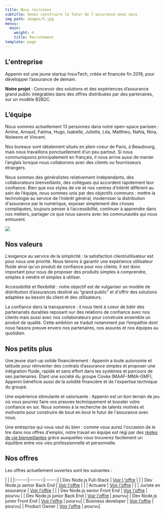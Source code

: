 ```yaml
---
title: Nous recrutons
subtitle: Venez construire le futur de l'assurance avec nous
img_path: images/5.jpg
menus:
  main:
    weight: 4
    title: Recrutement
template: page
---
```


## L'entreprise

Appenin est une jeune startup InsurTech, créée et financée fin 2019, pour développer l’assurance de demain.

<b>Notre projet</b> : Concevoir des solutions et des expériences d’assurance grand public intégrables dans des offres distribuées par des partenaires, sur un modèle B2B2C.

## L’équipe

Nous sommes actuellement 13 personnes dans notre open-space parisien : Amine, Arnaud, Fatima, Hugo, Isabelle, Juliette, Léa, Matthieu, Nahla, Nina, Nolwenn et Vincent. 

Nos bureaux sont idéalement situés en plein coeur de Paris, à Beaubourg, mais nous travaillons ponctuellement d’un peu partout. 
Si nous communiquons principalement en 
français, il nous arrive aussi de manier l’anglais lorsque nous collaborons avec des clients ou 
fournisseurs étrangers.

Nous sommes des généralistes relativement indépendants, des collaborateurs bienveillants, des collègues qui accordent rapidement leur confiance. 
Bien que nos styles de vie et nos centres d’intérêt diffèrent au sein de l’équipe, nous sommes unis par des objectifs communs : mettre la technologie au service 
de l’intérêt général, moderniser la distribution d'assurance par le numérique, exposer simplement des choses compliquées, toujours penser à l’accessibilité, 
continuer à apprendre dans nos métiers, partager ce que nous savons avec les communautés qui nous entourent.

<img src="/images/11.jpg">

## Nos valeurs 

L’exigence au service de la simplicité : la satisfaction client/utilisateur est pour nous une priorité. Nous tenons à garantir une expérience utilisateur fluide ainsi
qu'un produit de confiance pour nos clients. Il est donc important pour nous de proposer des produits simples à comprendre, simples à vendre et simples à utiliser. 

Accessibilité et flexibilité : notre objectif est de vulgariser un modèle de distribution d’assurances destiné au “grand public” et d'offrir des solutions adaptées au
besoin du client et des utilisateurs. 

La confiance dans la transparence : il nous tient à coeur de bâtir des partenariats durables reposant sur des relations de confiance avec nos clients 
mais aussi avec nos collaborateurs pour construire ensemble un produit de qualité. Cette ambition se traduit notamment par l’empathie dont nous faisons preuve envers nos
partenaires, nos assurés et nos équipes au quotidien. 


## Nos petits plus 

Une jeune start-up solide financièrement : Appenin a toute autonomie et latitude pour réinventer des contrats d’assurance simples et proposer une intégration fluide,
rapide et sans effort dans les systèmes et parcours de ses partenaires. Étant une société du groupe Covéa (MAAF-MMA-GMF), Appenin bénéficie aussi de la solidité
financière et de l'expertise technique du groupe. 

Une expérience stimulante et valorisante : Appenin est un bon terrain de jeu où vous pourrez faire vos preuves techniquement et booster votre confiance en soi. Nous sommes à la recherche de talents motivés et motivants pour construire de bout en bout le futur de l'assurance avec nous. 

Une entreprise qui vous veut du bien : comme vous aurez l'occasion de le lire dans nos offres d'emploi, notre travail en équipe est régi par des [règles de vie
bienveillantes](https://appenin.github.io/appenin/charte.html) grâce auxquelles vous trouverez facilement un équilibre entre vos vies professionnelle et personnelle.


## Nos offres 

Les offres actuellement ouvertes sont les suivantes :

|   |   |
|:------|:------:|:-----:|
| Dev Node.js Full-Stack | <a href="/offers/developer-node-js-full-stack/" class="button">Voir l 'offre</a>  | |
| Dev Node.js senior Back End | <a href="/offers/developer-node-js-senior-back/" class="button">Voir l'offre</a>  | |
| Actuaire | <a href="/offers/actuaire/" class="button">Voir l'offre</a> | |
| Juriste en assurance | <a href="/offers/juriste-en-assurance/" class="button">Voir l'offre</a> | |
| Dev Node.js senior Front End | <a href="/offers/developer-node-js-senior-front/" class="button">Voir l'offre</a>  | <span class="mini-rubber-stamp">pourvu</span> |
| Dev Node.js junior Back End | <a href="/offers/developer-node-js-junior-back/" class="button">Voir l'offre</a>  | <span class="mini-rubber-stamp">pourvu</span>|
| Dev Node.js junior Front End | <a href="/offers/developer-node-js-junior-front/" class="button">Voir l'offre</a>  | <span class="mini-rubber-stamp">pourvu</span>|
| Business developer | <a href="/offers/business-developer/" class="button">Voir l'offre</a> | <span class="mini-rubber-stamp">pourvu</span>|
| Product Owner | <a href="/offers/product-owner/" class="button">Voir l'offre</a> | <span class="mini-rubber-stamp">pourvu</span>|

